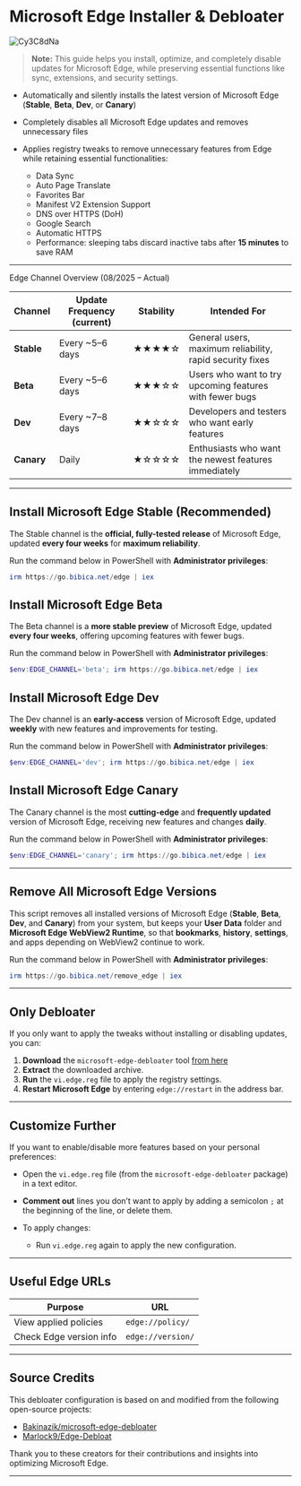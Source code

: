 # Microsoft Edge Installer & Debloater

![Cy3C8dNa](https://img.bibica.net/Cy3C8dNa.png)

> **Note:** This guide helps you install, optimize, and completely disable updates for Microsoft Edge, while preserving essential functions like sync, extensions, and security settings.

* Automatically and silently installs the latest version of Microsoft Edge (**Stable**, **Beta**, **Dev**, or **Canary**)
* Completely disables all Microsoft Edge updates and removes unnecessary files
* Applies registry tweaks to remove unnecessary features from Edge while retaining essential functionalities:

  * Data Sync
  * Auto Page Translate
  * Favorites Bar
  * Manifest V2 Extension Support
  * DNS over HTTPS (DoH)
  * Google Search
  * Automatic HTTPS
  * Performance: sleeping tabs discard inactive tabs after **15 minutes** to save RAM

---
Edge Channel Overview (08/2025 – Actual)

| Channel    | Update Frequency (current) | Stability | Intended For                                             |
| ---------- | -------------------------- | --------- | -------------------------------------------------------- |
| **Stable** | Every \~5–6 days           | ★★★★☆     | General users, maximum reliability, rapid security fixes |
| **Beta**   | Every \~5–6 days           | ★★★☆☆     | Users who want to try upcoming features with fewer bugs  |
| **Dev**    | Every \~7–8 days           | ★★☆☆☆     | Developers and testers who want early features           |
| **Canary** | Daily                      | ★☆☆☆☆     | Enthusiasts who want the newest features immediately     |


---

## Install Microsoft Edge Stable (Recommended)

The Stable channel is the **official, fully-tested release** of Microsoft Edge, updated **every four weeks** for **maximum reliability**.

Run the command below in PowerShell with **Administrator privileges**:

```powershell
irm https://go.bibica.net/edge | iex
```

## Install Microsoft Edge Beta

The Beta channel is a **more stable preview** of Microsoft Edge, updated **every four weeks**, offering upcoming features with fewer bugs.

Run the command below in PowerShell with **Administrator privileges**:

```powershell
$env:EDGE_CHANNEL='beta'; irm https://go.bibica.net/edge | iex
```

## Install Microsoft Edge Dev

The Dev channel is an **early-access** version of Microsoft Edge, updated **weekly** with new features and improvements for testing.

Run the command below in PowerShell with **Administrator privileges**:

```powershell
$env:EDGE_CHANNEL='dev'; irm https://go.bibica.net/edge | iex
```

## Install Microsoft Edge Canary

The Canary channel is the most **cutting-edge** and **frequently updated** version of Microsoft Edge, receiving new features and changes **daily**.

Run the command below in PowerShell with **Administrator privileges**:

```powershell
$env:EDGE_CHANNEL='canary'; irm https://go.bibica.net/edge | iex
```

---

## Remove All Microsoft Edge Versions
This script removes all installed versions of Microsoft Edge (**Stable**, **Beta**, **Dev**, and **Canary**) from your system, but keeps your **User Data** folder and **Microsoft Edge WebView2 Runtime**, so that **bookmarks**, **history**, **settings**, and apps depending on WebView2 continue to work.

Run the command below in PowerShell with **Administrator privileges**:

```powershell
irm https://go.bibica.net/remove_edge | iex
```

---

## Only Debloater

If you only want to apply the tweaks without installing or disabling updates, you can:

1. **Download** the `microsoft-edge-debloater` tool [from here](https://github.com/bibicadotnet/microsoft-edge-debloater/archive/refs/heads/main.zip)
2. **Extract** the downloaded archive.
3. **Run** the `vi.edge.reg` file to apply the registry settings.
4. **Restart Microsoft Edge** by entering `edge://restart` in the address bar.

---

## Customize Further

If you want to enable/disable more features based on your personal preferences:

* Open the `vi.edge.reg` file (from the `microsoft-edge-debloater` package) in a text editor.
* **Comment out** lines you don’t want to apply by adding a semicolon `;` at the beginning of the line, or delete them.
* To apply changes:

  * Run `vi.edge.reg` again to apply the new configuration.

---

## Useful Edge URLs

| Purpose                 | URL               |
| ----------------------- | ----------------- |
| View applied policies   | `edge://policy/`  |
| Check Edge version info | `edge://version/` |

---

## Source Credits

This debloater configuration is based on and modified from the following open-source projects:

* [Bakinazik/microsoft-edge-debloater](https://github.com/bakinazik/edgedebloater)
* [Marlock9/Edge-Debloat](https://github.com/marlock9/edge-debloat)

Thank you to these creators for their contributions and insights into optimizing Microsoft Edge.

---
